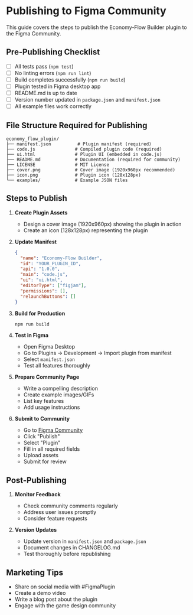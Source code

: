 # Publishing to Figma Community

This guide covers the steps to publish the Economy-Flow Builder plugin to the Figma Community.

## Pre-Publishing Checklist

- [ ] All tests pass (`npm test`)
- [ ] No linting errors (`npm run lint`)
- [ ] Build completes successfully (`npm run build`)
- [ ] Plugin tested in Figma desktop app
- [ ] README.md is up to date
- [ ] Version number updated in `package.json` and `manifest.json`
- [ ] All example files work correctly

## File Structure Required for Publishing

```
economy_flow_plugin/
├── manifest.json          # Plugin manifest (required)
├── code.js               # Compiled plugin code (required)
├── ui.html               # Plugin UI (embedded in code.js)
├── README.md             # Documentation (required for community)
├── LICENSE               # MIT License
├── cover.png             # Cover image (1920x960px recommended)
├── icon.png              # Plugin icon (128x128px)
└── examples/             # Example JSON files
```

## Steps to Publish

1. **Create Plugin Assets**
   - Design a cover image (1920x960px) showing the plugin in action
   - Create an icon (128x128px) representing the plugin

2. **Update Manifest**
   ```json
   {
     "name": "Economy-Flow Builder",
     "id": "YOUR_PLUGIN_ID",
     "api": "1.0.0",
     "main": "code.js",
     "ui": "ui.html",
     "editorType": ["figjam"],
     "permissions": [],
     "relaunchButtons": []
   }
   ```

3. **Build for Production**
   ```bash
   npm run build
   ```

4. **Test in Figma**
   - Open Figma Desktop
   - Go to Plugins → Development → Import plugin from manifest
   - Select `manifest.json`
   - Test all features thoroughly

5. **Prepare Community Page**
   - Write a compelling description
   - Create example images/GIFs
   - List key features
   - Add usage instructions

6. **Submit to Community**
   - Go to [Figma Community](https://www.figma.com/community)
   - Click "Publish"
   - Select "Plugin"
   - Fill in all required fields
   - Upload assets
   - Submit for review

## Post-Publishing

1. **Monitor Feedback**
   - Check community comments regularly
   - Address user issues promptly
   - Consider feature requests

2. **Version Updates**
   - Update version in `manifest.json` and `package.json`
   - Document changes in CHANGELOG.md
   - Test thoroughly before republishing

## Marketing Tips

- Share on social media with #FigmaPlugin
- Create a demo video
- Write a blog post about the plugin
- Engage with the game design community